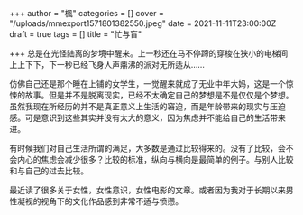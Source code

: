 +++
author = "楓"
categories = []
cover = "/uploads/mmexport1571801382550.jpeg"
date = 2021-11-11T23:00:00Z
draft = true
tags = []
title = "忙与盲"

+++
总是在光怪陆离的梦境中醒来。上一秒还在马不停蹄的穿梭在狭小的电梯间上上下下，下一秒已经飞身人声鼎沸的派对无所适从……

仿佛自己还是那个睡在上铺的女学生，一觉醒来就成了无业中年大妈，这是一个惊悚的故事。但是并不是脱离现实，已经不太确定自己的梦想是不是仅仅是个梦想。虽然我现在所经历的并不是真正意义上生活的窘迫，而是年龄带来的现实与压迫感。可是意识到这些其实并没有太大的意义，因为焦虑并不能给自己的生活带来进。

有时候我们对自己生活所谓的满足，大多数是通过比较得来的。没有了比较，会不会内心的焦虑会减少很多？比较的标准，纵向与横向是最简单的例子。与别人比较和与自己的过去比较。

最近读了很多关于女性，女性意识，女性电影的文章。或者因为我对于长期以来男性凝视的视角下的文化作品感到非常不适与愤懑。